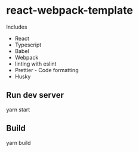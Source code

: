 # react-webpack-template
Includes 
- React
- Typescript
- Babel
- Webpack
- linting with eslint
- Prettier - Code formatting
- Husky


## Run dev server

yarn start

## Build

yarn build
